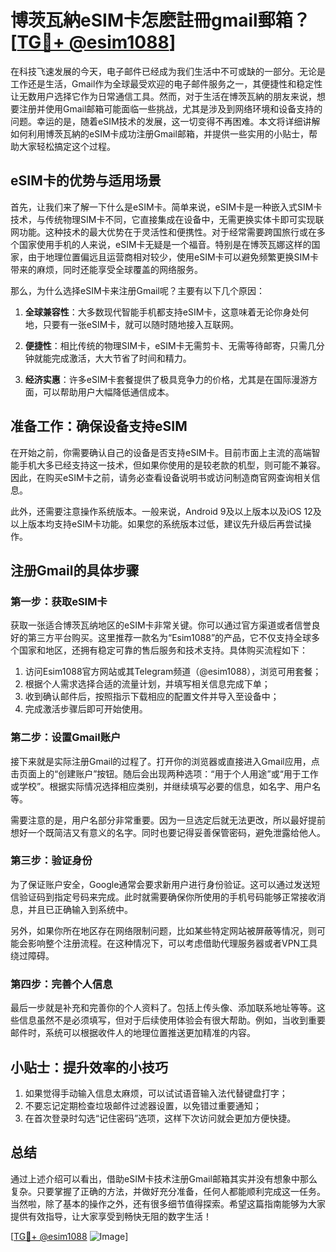 # 博茨瓦納eSIM卡怎麽註冊gmail郵箱？[[TG💪+ @esim1088](https://t.me/s/esim1088)]

在科技飞速发展的今天，电子邮件已经成为我们生活中不可或缺的一部分。无论是工作还是生活，Gmail作为全球最受欢迎的电子邮件服务之一，其便捷性和稳定性让无数用户选择它作为日常通信工具。然而，对于生活在博茨瓦納的朋友来说，想要注册并使用Gmail邮箱可能面临一些挑战，尤其是涉及到网络环境和设备支持的问题。幸运的是，随着eSIM技术的发展，这一切变得不再困难。本文将详细讲解如何利用博茨瓦納的eSIM卡成功注册Gmail邮箱，并提供一些实用的小贴士，帮助大家轻松搞定这个过程。

## eSIM卡的优势与适用场景

首先，让我们来了解一下什么是eSIM卡。简单来说，eSIM卡是一种嵌入式SIM卡技术，与传统物理SIM卡不同，它直接集成在设备中，无需更换实体卡即可实现联网功能。这种技术的最大优势在于灵活性和便携性。对于经常需要跨国旅行或在多个国家使用手机的人来说，eSIM卡无疑是一个福音。特别是在博茨瓦娜这样的国家，由于地理位置偏远且运营商相对较少，使用eSIM卡可以避免频繁更换SIM卡带来的麻烦，同时还能享受全球覆盖的网络服务。

那么，为什么选择eSIM卡来注册Gmail呢？主要有以下几个原因：

1. **全球兼容性**：大多数现代智能手机都支持eSIM卡，这意味着无论你身处何地，只要有一张eSIM卡，就可以随时随地接入互联网。
   
2. **便捷性**：相比传统的物理SIM卡，eSIM卡无需剪卡、无需等待邮寄，只需几分钟就能完成激活，大大节省了时间和精力。
   
3. **经济实惠**：许多eSIM卡套餐提供了极具竞争力的价格，尤其是在国际漫游方面，可以帮助用户大幅降低通信成本。

## 准备工作：确保设备支持eSIM

在开始之前，你需要确认自己的设备是否支持eSIM卡。目前市面上主流的高端智能手机大多已经支持这一技术，但如果你使用的是较老款的机型，则可能不兼容。因此，在购买eSIM卡之前，请务必查看设备说明书或访问制造商官网查询相关信息。

此外，还需要注意操作系统版本。一般来说，Android 9及以上版本以及iOS 12及以上版本均支持eSIM卡功能。如果您的系统版本过低，建议先升级后再尝试操作。

## 注册Gmail的具体步骤

### 第一步：获取eSIM卡

获取一张适合博茨瓦纳地区的eSIM卡非常关键。你可以通过官方渠道或者信誉良好的第三方平台购买。这里推荐一款名为“Esim1088”的产品，它不仅支持全球多个国家和地区，还拥有稳定可靠的售后服务和技术支持。具体购买流程如下：

1. 访问Esim1088官方网站或其Telegram频道（@esim1088），浏览可用套餐；
2. 根据个人需求选择合适的流量计划，并填写相关信息完成下单；
3. 收到确认邮件后，按照指示下载相应的配置文件并导入至设备中；
4. 完成激活步骤后即可开始使用。

### 第二步：设置Gmail账户

接下来就是实际注册Gmail的过程了。打开你的浏览器或直接进入Gmail应用，点击页面上的“创建账户”按钮。随后会出现两种选项：“用于个人用途”或“用于工作或学校”。根据实际情况选择相应类别，并继续填写必要的信息，如名字、用户名等。

需要注意的是，用户名部分非常重要。因为一旦选定后就无法更改，所以最好提前想好一个既简洁又有意义的名字。同时也要记得妥善保管密码，避免泄露给他人。

### 第三步：验证身份

为了保证账户安全，Google通常会要求新用户进行身份验证。这可以通过发送短信验证码到指定号码来完成。此时就需要确保你所使用的手机号码能够正常接收消息，并且已正确输入到系统中。

另外，如果你所在地区存在网络限制问题，比如某些特定网站被屏蔽等情况，则可能会影响整个注册流程。在这种情况下，可以考虑借助代理服务器或者VPN工具绕过障碍。

### 第四步：完善个人信息

最后一步就是补充和完善你的个人资料了。包括上传头像、添加联系地址等等。这些信息虽然不是必须填写，但对于后续使用体验会有很大帮助。例如，当收到重要邮件时，系统可以根据收件人的地理位置推送更加精准的内容。

## 小贴士：提升效率的小技巧

1. 如果觉得手动输入信息太麻烦，可以试试语音输入法代替键盘打字；
2. 不要忘记定期检查垃圾邮件过滤器设置，以免错过重要通知；
3. 在首次登录时勾选“记住密码”选项，这样下次访问就会更加方便快捷。

## 总结

通过上述介绍可以看出，借助eSIM卡技术注册Gmail邮箱其实并没有想象中那么复杂。只要掌握了正确的方法，并做好充分准备，任何人都能顺利完成这一任务。当然啦，除了基本的操作之外，还有很多细节值得探索。希望这篇指南能够为大家提供有效指导，让大家享受到畅快无阻的数字生活！

[[TG💪+ @esim1088](https://t.me/s/esim1088) ![Image](https://i.postimg.cc/4NQfJmqS/Snipaste-2025-05-13-00-14-12.png)]